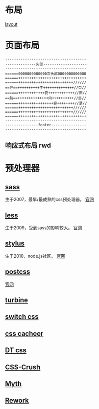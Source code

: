 # 布局
[layout](/css/layout.html)

# 页面布局
```
-------------------------------------
--------------头部--------------------
-------------------------------------
======0000000000000次头部0000000000000
======+++++++++++++++++++++++++++++++
======+++++++++++++++++++++++++//////
==导==++++++++++主++++++++++++++//页//
======++++++++++++要++++++++++++//面//
==航==++++++++++++++内++++++++++//目//
======++++++++++++++++容++++++++//录//
======+++++++++++++++++++++++++//////
======+++++++++++++++++++++++++//////
======+++++++++++++++++++++++++++++++
-------------------------------------
---------------footer----------------
-------------------------------------
```

## 响应式布局 rwd

# 预处理器
## [sass](/sass/index.html)
生于2007，最早/最成熟的css预处理器。
[官网](https://sass-lang.com/documentation)

## [less](/less/index.html)
生于2009，受到sass的影响较大。
[官网](https://lesscss.org/features/)

## [stylus](/stylus/index.html)
生于2010，node.js社区。
[官网](https://stylus-lang.com/)

## [postcss](/postcss/index.html)
[官网](https://www.postcss.com.cn/)

## [turbine]()

## [switch css]()

## [css cacheer]()

## [DT css]()

## [CSS-Crush](https://the-echoplex.net/csscrush/#api)

## [Myth](https://github.com/segmentio/myth/blob/master/Readme.md)

## [Rework](https://github.com/reworkcss/rework)
